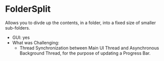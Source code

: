 # FolderSplit
Allows you to divde up the contents, in a folder, into a fixed size of smaller sub-folders.
  * GUI: yes
  * What was Challenging:
    * Thread Synchronization between Main UI Thread and Asynchronous Background Thread, for the purpose of updating a Progress Bar.
